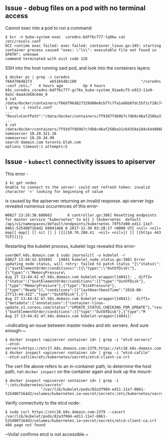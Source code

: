 Issue - debug files on a pod with no terminal access
----------------------------------------------------
Cannot exec into a pod to run a command:
```
$ kcr -n kube-system exec  coredns-bdffbc777-lq9kw cat /etc/resolv.conf
OCI runtime exec failed: exec failed: container_linux.go:345: starting container process caused "exec: \"ls\": executable file not found in $PATH": unknown
command terminated with exit code 126
```
SSH into the host running said pod, and look into the containers layers:
```
$ docker ps | grep -i coredns
f66d796d8273        eb516548c180                             "/coredns -conf /etc…"   4 hours ago         Up 4 hours                              k8s_coredns_coredns-bdffbc777-gc76x_kube-system_91ae6c75-e913-11e9-9a5c-8aa4cb60c64e_0
$ cat /data/docker/containers/f66d796d827329d00e8cb77c7fa1a66b8fdc55f1cf28c748fc3bc219c255c70d/config.v2.json | grep -i resolv.conf
...
"ResolvConfPath":"/data/docker/containers/7f93d7fdb9b7c7db8c46af250ba31cb4358a184c644086b3c0a178534f8a3510/resolv.conf"
...
$ cat /data/docker/containers/7f93d7fdb9b7c7db8c46af250ba31cb4358a184c644086b3c0a178534f8a3510/resolv.conf
nameserver 10.20.321.16
nameserver 10.20.34.99
search domain.com toronto.blah.com
options timeout:1 attempts:5
```

Issue - `kubectl` connectivity issues to apiserver
--------------------------------------------------
This error - 
```
$ kc get nodes
Unable to connect to the server: could not refresh token: invalid character '<' looking for beginning of value
``` 
is caused by the apiserver returning an invalid response.
api-server logs revealed numerous occurrences of this error-
```
W0827 13:26:38.680662       6 controller.go:386] Resetting endpoints for master service "kubernetes" to &{{ } {kubernetes  default /api/v1/namespaces/default/endpoints/kubernetes 79f57e00-ed11-11e7-8861-5254007164d2 69041468 0 2017-12-30 03:28:17 +0000 UTC <nil> <nil> map[] map[] [] nil [] } [{[{10.70.280.41  <nil> <nil>}] [] [{https 443 TCP}]}]}
```
Restarting the kubelet process, kubelet logs revealed this error-
```
user@m7.k8s.domain.com $ sudo journalctl -u kubelet -r
E0827 13:44:42.835893   14041 kubelet_node_status.go:390] Error updating node status, will retry: failed to patch status "{\"status\":{\"$setElementOrder/conditions\":[{\"type\":\"OutOfDisk\"},{\"type\":\"MemoryPressure\
Aug 27 13:44:42 m7.k8s.domain.com kubelet-wrapper[14041]: , diff2={"status":{"$setElementOrder/conditions":[{"type":"OutOfDisk"},{"type":"MemoryPressure"},{"type":"DiskPressure"},{"type":"Ready"}],"conditions":[{"lastHeartbeatTime":"2018-08-27T13:44:42Z","type":"OutOfDisk"},{"l
Aug 27 13:44:42 m7.k8s.domain.com kubelet-wrapper[14041]:  diff1={"metadata":{"annotations":{"container-linux-update.v1.coreos.com/status":"UPDATE_STATUS_CHECKING_FOR_UPDATE"},"resourceVersion":"69045036"},"status":{"$setElementOrder/conditions":[{"type":"OutOfDisk"},{"type":"M
Aug 27 13:44:42 m7.k8s.domain.com kubelet-wrapper[14041]:
```
~indicating an issue between master nodes and etc servers. And sure enough-~
```
$ docker inspect <apiserver container id> | grep -i "etcd-servers"
--etcd-servers=https://etc17.k8s.domain.com:2379,https://etc18.k8s.domain.com:2379,https://etc19.k8s.domain.com:2379,https://etc20.k8s.domain.com:2379,https://etc21.k8s.domain.com:2379",
$ docker inspect <apiserver container id> | grep -i "etcd-cafile"
--etcd-cafile=/etc/kubernetes/secrets/etcd-client-ca.crt
```
The cert file above refers to an in-container path, to determine the host path, run `docker inspect` on the container again and look up the mount-
```
$ docker inspect <apiserver container id> | grep -i ":/etc/kubernetes/secrets"
                "/var/lib/kubelet/pods/82a3f904-ed11-11e7-8861-5254007164d2/volumes/kubernetes.io~secret/secrets:/etc/kubernetes/secrets:ro,Z",
```
Verify connectivity to the etcd node-
```
$ sudo curl https://etc18.k8s.domain.com:2379 --cacert /var/lib/kubelet/pods/82a3f904-ed11-11e7-8861-5254007164d2/volumes/kubernetes.io~secret/secrets/etcd-client-ca.crt
404 page not found
```
~Voila! confirms etcd is not accessible.~
